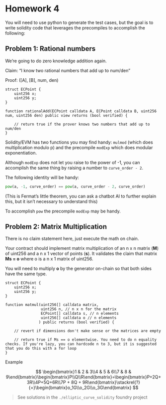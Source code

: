 # Homework 4

You will need to use python to generate the test cases, but the goal is to write solidity code that leverages the precompiles to accomplish the following:

## Problem 1: Rational numbers

We’re going to do zero knowledge addition again.

Claim: “I know two rational numbers that add up to num/den”

Proof: ([A], [B], num, den)

```solidity
struct ECPoint {
	uint256 x;
	uint256 y;
}

function rationalAdd(ECPoint calldata A, ECPoint calldata B, uint256 num, uint256 den) public view returns (bool verified) {
	
	// return true if the prover knows two numbers that add up to num/den
}
```

Solidity/EVM has two functions you may find handy: `mulmod` (which does multiplication modulo p) and the precompile `modExp` which does modular exponentiation.

Although `modExp` does not let you raise to the power of -1, you can accomplish the same thing by raising a number to `curve_order - 2`.

The following identity will be handy:

```python
pow(a, -1, curve_order) == pow(a, curve_order - 2, curve_order)
```

(This is Fermat’s little theorem, you can ask a chatbot AI to further explain this, but it isn’t necessary to understand this)

To accomplish `pow` the precompile `modExp` may be handy.

## Problem 2: Matrix Multiplication

There is no claim statement here, just execute the math on chain.

Your contract should implement matrix multiplication of an n x n matrix (**M**) of uint256 and a n x 1 vector of points (**s**). It validates the claim that matrix **Ms = o** where o is a n x 1 matrix of uint256.

You will need to multiply **o** by the generator on-chain so that both sides have the same type.

```solidity
struct ECPoint {
	uint256 x;
	uint256 y;
}

function matmul(uint256[] calldata matrix,
                uint256 n, // n x n for the matrix
                ECPoint[] calldata s, // n elements
                uint256[] calldata o // n elements
               ) public returns (bool verified) {

	// revert if dimensions don't make sense or the matrices are empty

	// return true if Ms == o elementwise. You need to do n equality checks. If you're lazy, you can hardcode n to 3, but it is suggested that you do this with a for loop 
}
```

Example

$$
\begin{bmatrix}1 & 2 & 3\\4 & 5 & 6\\7 & 8 & 9\end{bmatrix}\begin{bmatrix}P\\Q\\R\end{bmatrix}=\begin{bmatrix}P+2Q+3R\\4P+5Q+6R\\7P + 8Q + 9R\end{bmatrix}\stackrel{?}{=}\begin{bmatrix}o_1G\\o_2G\\o_3G\end{bmatrix}
$$

> See solutions in the `./elliptic_curve_solidity` foundry project